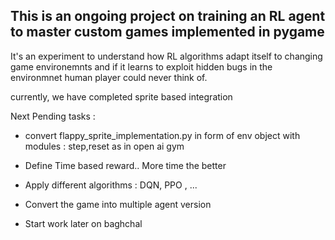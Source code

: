 ## This is an ongoing project on training an RL agent to master custom games implemented in pygame

It's an experiment to understand how RL algorithms adapt itself to changing game environemnts and if it learns to exploit hidden bugs in the environmnet human player could never think of.

currently, we have completed sprite based integration

Next Pending tasks :

- convert flappy_sprite_implementation.py in form of env object with modules :   step,reset  as in open ai gym
- Define Time based reward.. More time the better
- Apply different algorithms : DQN, PPO , ...

- Convert the game into multiple agent version
- Start work later on baghchal
